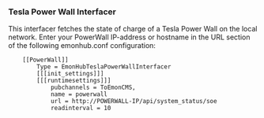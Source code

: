 ### Tesla Power Wall Interfacer

This interfacer fetches the state of charge of a Tesla Power Wall on the local network. Enter your PowerWall IP-address or hostname in the URL section of the following emonhub.conf configuration:

```text
    [[PowerWall]]
        Type = EmonHubTeslaPowerWallInterfacer
        [[[init_settings]]]
        [[[runtimesettings]]]
            pubchannels = ToEmonCMS,
            name = powerwall
            url = http://POWERWALL-IP/api/system_status/soe
            readinterval = 10
```
